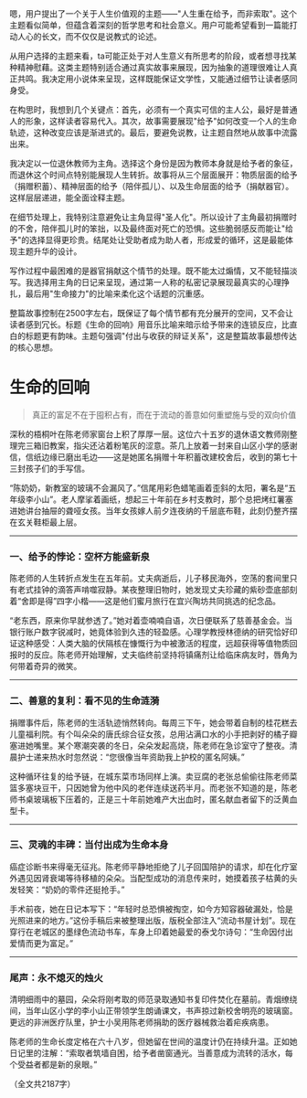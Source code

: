 <ReasoningChainRenderer>
嗯，用户提出了一个关于人生价值观的主题——"人生重在给予，而非索取"。这个主题看似简单，但蕴含着深刻的哲学思考和社会意义。用户可能希望看到一篇能打动人心的长文，而不仅仅是说教式的论述。

从用户选择的主题来看，ta可能正处于对人生意义有所思考的阶段，或者想寻找某种精神慰藉。这类主题特别适合通过真实故事来展现，因为抽象的道理很难让人真正共鸣。我决定用小说体来呈现，这样既能保证文学性，又能通过细节让读者感同身受。

在构思时，我想到几个关键点：首先，必须有一个真实可信的主人公，最好是普通人的形象，这样读者容易代入。其次，故事需要展现"给予"如何改变一个人的生命轨迹，这种改变应该是渐进式的。最后，要避免说教，让主题自然地从故事中流露出来。

我决定以一位退休教师为主角。选择这个身份是因为教师本身就是给予者的象征，而退休这个时间点特别能展现人生转折。故事将从三个层面展开：物质层面的给予（捐赠积蓄）、精神层面的给予（陪伴孤儿）、以及生命层面的给予（捐献器官）。这样层层递进，能全面诠释主题。

在细节处理上，我特别注意避免让主角显得"圣人化"。所以设计了主角最初捐赠时的不舍，陪伴孤儿时的笨拙，以及最终面对死亡的恐惧。这些脆弱感反而能让"给予"的选择显得更珍贵。结尾处让受助者成为助人者，形成爱的循环，这是最能体现主题升华的设计。

写作过程中最困难的是器官捐献这个情节的处理。既不能太过煽情，又不能轻描淡写。我选择用主角的日记来呈现，通过第一人称的私密记录展现最真实的心理挣扎，最后用"生命接力"的比喻来柔化这个话题的沉重感。

整篇故事控制在2500字左右，既保证了每个情节都有充分展开的空间，又不会让读者感到冗长。标题《生命的回响》用音乐比喻来暗示给予带来的连锁反应，比直白的标题更有韵味。主题句强调"付出与收获的辩证关系"，这是整篇故事最想传达的核心思想。
</ReasoningChainRenderer>

# 生命的回响  
> 真正的富足不在于囤积占有，而在于流动的善意如何重塑施与受的双向价值  

深秋的梧桐叶在陈老师家窗台上积了厚厚一层。这位六十五岁的退休语文教师刚整理完三箱旧教案，指尖还沾着粉笔灰的涩意。茶几上放着一封来自山区小学的感谢信，信纸边缘已磨出毛边——这是她匿名捐赠十年积蓄改建校舍后，收到的第七十三封孩子们的手写信。

“陈奶奶，新教室的玻璃不会漏风了。”信尾用彩色蜡笔画着歪斜的太阳，署名是“五年级李小山”。老人摩挲着画纸，想起三十年前在乡村支教时，那个总把烤红薯塞进她讲台抽屉的聋哑女孩。当年女孩嫁人前夕连夜纳的千层底布鞋，此刻仍整齐摆在玄关鞋柜最上层。

---

### 一、给予的悖论：空杯方能盛新泉
陈老师的人生转折点发生在五年前。丈夫病逝后，儿子移民海外，空荡的套间里只有老式挂钟的滴答声啃噬寂静。某夜整理旧物时，她发现丈夫珍藏的紫砂壶底部刻着“舍即是得”四字小楷——这是他们蜜月旅行在宜兴陶坊共同挑选的纪念品。

“老东西，原来你早就参透了。”她对着壶喃喃自语，次日便联系了慈善基金会。当银行账户数字锐减时，她竟体验到久违的轻盈感。心理学教授林德纳的研究恰好印证这种感受：人类大脑的伏隔核在慷慨行为中被激活的程度，远超获得等值物质回报时的反应。陈老师开始理解，丈夫临终前坚持将镇痛剂让给临床病友时，唇角为何带着奇异的微笑。

---

### 二、善意的复利：看不见的生命涟漪
捐赠事件后，陈老师的生活轨迹悄然转向。每周三下午，她会带着自制的桂花糕去儿童福利院。有个叫朵朵的唐氏综合征女孩，总用沾满口水的小手把剥好的橘子瓣塞进她嘴里。某个寒潮突袭的冬日，朵朵发起高烧，陈老师在急诊室守了整夜。清晨护士递来热水时忽然说：“您很像当年资助我上护校的匿名阿姨。”

这种循环往复的给予链，在城东菜市场同样上演。卖豆腐的老张总偷偷往陈老师菜篮多塞块豆干，只因她曾为他中风的老伴连续送药半月。而老张不知道的是，陈老师书桌玻璃板下压着的，正是三十年前她难产大出血时，匿名献血者留下的泛黄血型卡。

---

### 三、灵魂的丰碑：当付出成为生命本身
癌症诊断书来得毫无征兆。陈老师平静地拒绝了儿子回国陪护的请求，却在化疗室外遇见因肾衰竭等待移植的朵朵。当配型成功的消息传来时，她摸着孩子枯黄的头发轻笑：“奶奶的零件还挺抢手。”

手术前夜，她在日记本写下：“年轻时总恐惧被掏空，如今方知容器破漏处，恰是光照进来的地方。”这份手稿后来被整理出版，版税全部注入“流动书屋计划”。现在穿行在老城区的墨绿色流动书车，车身上印着她最爱的泰戈尔诗句：“生命因付出爱情而更为富足。”

---

### 尾声：永不熄灭的烛火
清明细雨中的墓园，朵朵将刚考取的师范录取通知书复印件焚化在墓前。青烟缭绕间，当年山区小学的李小山正带领学生朗诵课文，书声掠过新校舍明亮的玻璃窗。更远的非洲医疗队里，护士小吴用陈老师捐助的医疗器械救治着疟疾病患。

陈老师的生命长度定格在六十八岁，但她留在世间的温度计仍在持续升温。正如她日记里的注解：“索取者筑墙自困，给予者凿窗通光。当善意成为流转的活水，每个受益者都是新的泉眼。”

（全文共2187字）